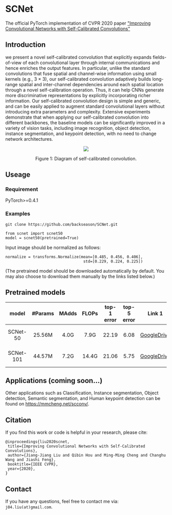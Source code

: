 # SCNet
The official PyTorch implementation of CVPR 2020 paper ["Improving Convolutional Networks with Self-Calibrated Convolutions"](http://mftp.mmcheng.net/Papers/20cvprSCNet.pdf)

## Introduction
we present a novel self-calibrated convolution that explicitly expands fields-of-view of each convolutional layer
through internal communications and hence enriches the
output features. In particular, unlike the standard convolutions that fuse spatial and channel-wise information using
small kernels (e.g., 3 × 3), our self-calibrated convolution
adaptively builds long-range spatial and inter-channel dependencies around each spatial location through a novel
self-calibration operation. Thus, it can help CNNs generate
more discriminative representations by explicitly incorporating richer information. Our self-calibrated convolution
design is simple and generic, and can be easily applied to
augment standard convolutional layers without introducing
extra parameters and complexity. Extensive experiments
demonstrate that when applying our self-calibrated convolution into different backbones, the baseline models can be
significantly improved in a variety of vision tasks, including image recognition, object detection, instance segmentation, and keypoint detection, with no need to change network architectures.
<div align="center">
  <img src="https://github.com/backseason/SCNet/blob/master/figures/SC-Conv.png">
</div>
<p align="center">
  Figure 1: Diagram of self-calibrated convolution.
</p>

## Useage
### Requirement
PyTorch>=0.4.1
### Examples 
```
git clone https://github.com/backseason/SCNet.git

from scnet import scnet50
model = scnet50(pretrained=True)

```
Input image should be normalized as follows:
```
normalize = transforms.Normalize(mean=[0.485, 0.456, 0.406],
                                  std=[0.229, 0.224, 0.225])
```

(The pretrained model should be downloaded automatically by default.
You may also choose to download them manually by the links listed below.)

## Pretrained models
| model |#Params | MAdds | FLOPs |top-1 error| top-5 error | Link 1 | Link 2 |
| :--: | :--: | :--: | :--: | :--: | :--: | :--: | :--: |
| SCNet-50  | 25.56M | 4.0G | 7.9G  | 22.19 | 6.08 |[GoogleDrive](https://drive.google.com/open?id=1rA266TftaUymbtPTVHCJYoxDwl6K4gLr) | [BaiduYun](https://pan.baidu.com/s/13js74yBkCsGAFx6N8ki7UA) password: **95p5**
| SCNet-101 | 44.57M | 7.2G | 14.4G | 21.06 | 5.75 |[GoogleDrive](https://drive.google.com/open?id=11-rW7l9vl-HGrOoCktEjRBPxMeKw334x) | [BaiduYun](https://pan.baidu.com/s/1qtwTxKbhzdxYqADsbgCcpQ) password: **38oh**

## Applications (coming soon...)
Other applications such as Classification, Instance segmentation, Object detection, Semantic segmentation, and Human keypoint detection can be found on https://mmcheng.net/scconv/.

## Citation
If you find this work or code is helpful in your research, please cite:
```
@inproceedings{liu2020scnet,
 title={Improving Convolutional Networks with Self-Calibrated Convolutions},
 author={Jiang-Jiang Liu and Qibin Hou and Ming-Ming Cheng and Changhu Wang and Jiashi Feng},
 booktitle={IEEE CVPR},
 year={2020},
}
```
## Contact
If you have any questions, feel free to contact me via: `j04.liu(at)gmail.com`.
